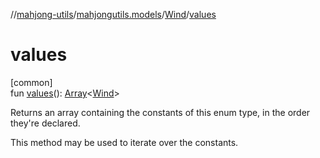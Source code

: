 //[mahjong-utils](../../../index.md)/[mahjongutils.models](../index.md)/[Wind](index.md)/[values](values.md)

# values

[common]\
fun [values](values.md)(): [Array](https://kotlinlang.org/api/latest/jvm/stdlib/kotlin/-array/index.html)&lt;[Wind](index.md)&gt;

Returns an array containing the constants of this enum type, in the order they're declared.

This method may be used to iterate over the constants.
